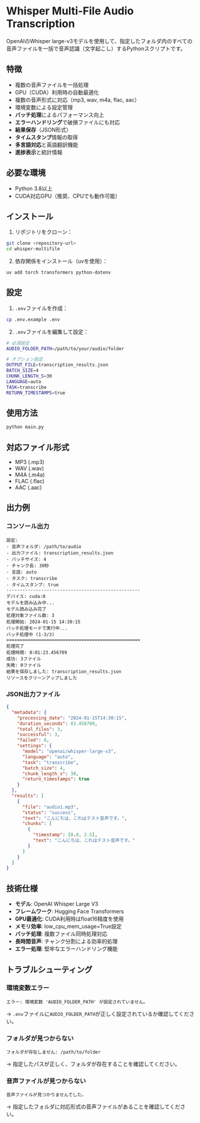 # Whisper Multi-File Audio Transcription

OpenAIのWhisper large-v3モデルを使用して、指定したフォルダ内のすべての音声ファイルを一括で音声認識（文字起こし）するPythonスクリプトです。

## 特徴

- 複数の音声ファイルを一括処理
- GPU（CUDA）利用時の自動最適化
- 複数の音声形式に対応（mp3, wav, m4a, flac, aac）
- 環境変数による設定管理
- **バッチ処理**によるパフォーマンス向上
- **エラーハンドリング**で破損ファイルにも対応
- **結果保存**（JSON形式）
- **タイムスタンプ**情報の取得
- **多言語対応**と英語翻訳機能
- **進捗表示**と統計情報

## 必要な環境

- Python 3.8以上
- CUDA対応GPU（推奨、CPUでも動作可能）

## インストール

1. リポジトリをクローン：
```bash
git clone <repository-url>
cd whisper-multifile
```

2. 依存関係をインストール（uvを使用）：
```bash
uv add torch transformers python-dotenv
```

## 設定

1. `.env`ファイルを作成：
```bash
cp .env.example .env
```

2. `.env`ファイルを編集して設定：
```bash
# 必須設定
AUDIO_FOLDER_PATH=/path/to/your/audio/folder

# オプション設定
OUTPUT_FILE=transcription_results.json
BATCH_SIZE=4
CHUNK_LENGTH_S=30
LANGUAGE=auto
TASK=transcribe
RETURN_TIMESTAMPS=true
```

## 使用方法

```bash
python main.py
```

## 対応ファイル形式

- MP3 (.mp3)
- WAV (.wav)
- M4A (.m4a)
- FLAC (.flac)
- AAC (.aac)

## 出力例

### コンソール出力
```
設定:
- 音声フォルダ: /path/to/audio
- 出力ファイル: transcription_results.json
- バッチサイズ: 4
- チャンク長: 30秒
- 言語: auto
- タスク: transcribe
- タイムスタンプ: true
--------------------------------------------------
デバイス: cuda:0
モデルを読み込み中...
モデル読み込み完了
処理対象ファイル数: 3
処理開始: 2024-01-15 14:30:15
バッチ処理モードで実行中...
バッチ処理中 (1-3/3)
==================================================
処理完了
処理時間: 0:01:23.456789
成功: 3ファイル
失敗: 0ファイル
結果を保存しました: transcription_results.json
リソースをクリーンアップしました
```

### JSON出力ファイル
```json
{
  "metadata": {
    "processing_date": "2024-01-15T14:30:15",
    "duration_seconds": 83.456789,
    "total_files": 3,
    "successful": 3,
    "failed": 0,
    "settings": {
      "model": "openai/whisper-large-v3",
      "language": "auto",
      "task": "transcribe",
      "batch_size": 4,
      "chunk_length_s": 30,
      "return_timestamps": true
    }
  },
  "results": [
    {
      "file": "audio1.mp3",
      "status": "success",
      "text": "こんにちは、これはテスト音声です。",
      "chunks": [
        {
          "timestamp": [0.0, 2.5],
          "text": "こんにちは、これはテスト音声です。"
        }
      ]
    }
  ]
}
```

## 技術仕様

- **モデル**: OpenAI Whisper Large V3
- **フレームワーク**: Hugging Face Transformers
- **GPU最適化**: CUDA利用時はfloat16精度を使用
- **メモリ効率**: low_cpu_mem_usage=True設定
- **バッチ処理**: 複数ファイル同時処理対応
- **長時間音声**: チャンク分割による効率的処理
- **エラー処理**: 堅牢なエラーハンドリング機能

## トラブルシューティング

### 環境変数エラー
```
エラー: 環境変数 'AUDIO_FOLDER_PATH' が設定されていません。
```
→ `.env`ファイルに`AUDIO_FOLDER_PATH`が正しく設定されているか確認してください。

### フォルダが見つからない
```
フォルダが存在しません: /path/to/folder
```
→ 指定したパスが正しく、フォルダが存在することを確認してください。

### 音声ファイルが見つからない
```
音声ファイルが見つかりませんでした。
```
→ 指定したフォルダに対応形式の音声ファイルがあることを確認してください。